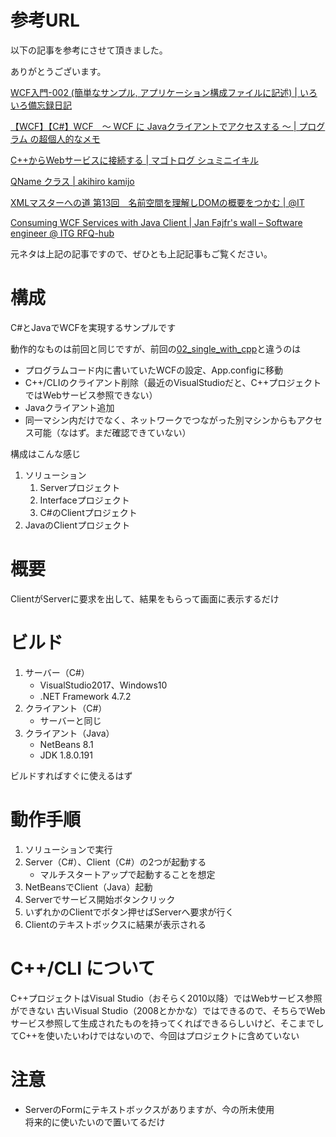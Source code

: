 # 参考URL

以下の記事を参考にさせて頂きました。

ありがとうございます。

[WCF入門-002 (簡単なサンプル, アプリケーション構成ファイルに記述) | いろいろ備忘録日記](https://devlights.hatenablog.com/entry/20111020/p2)

[【WCF】【C#】WCF　～ WCF に Javaクライアントでアクセスする ～ | プログラム の超個人的なメモ](https://dk521123.hatenablog.com/entry/37962361)

[C++からWebサービスに接続する | マゴトログ シュミニイキル](https://blog.janjan.net/2015/11/04/c-using-webservice/)

[QName クラス | akihiro kamijo](http://cuaoar.jp/2006/03/name-localname.html)

[XMLマスターへの道 第13回　名前空間を理解しDOMの概要をつかむ | @IT](https://www.atmarkit.co.jp/fxml/rensai2/xmlmaster13/master13.html)

[Consuming WCF Services with Java Client | Jan Fajfr's wall – Software engineer @ ITG RFQ-hub](http://www.hoonzis.com/consuming-wcf-services-with-java-client/)


元ネタは上記の記事ですので、ぜひとも上記記事もご覧ください。


# 構成
C#とJavaでWCFを実現するサンプルです

動作的なものは前回と同じですが、前回の[02_single_with_cpp](https://github.com/gabekore/CSharp/tree/master/WCF/02_single_with_cpp)と違うのは
- プログラムコード内に書いていたWCFの設定、App.configに移動
- C++/CLIのクライアント削除（最近のVisualStudioだと、C++プロジェクトではWebサービス参照できない）
- Javaクライアント追加
- 同一マシン内だけでなく、ネットワークでつながった別マシンからもアクセス可能（なはず。まだ確認できていない）


構成はこんな感じ

1. ソリューション
   1. Serverプロジェクト
   1. Interfaceプロジェクト
   1. C#のClientプロジェクト
1. JavaのClientプロジェクト


# 概要
ClientがServerに要求を出して、結果をもらって画面に表示するだけ

# ビルド
1. サーバー（C#）
   - VisualStudio2017、Windows10
   - .NET Framework 4.7.2
2. クライアント（C#）
   - サーバーと同じ
3. クライアント（Java）
   - NetBeans 8.1
   - JDK 1.8.0.191

ビルドすればすぐに使えるはず


# 動作手順
1. ソリューションで実行
1. Server（C#）、Client（C#）の2つが起動する
   - マルチスタートアップで起動することを想定
1. NetBeansでClient（Java）起動
1. Serverでサービス開始ボタンクリック
1. いずれかのClientでボタン押せばServerへ要求が行く
1. Clientのテキストボックスに結果が表示される


# C++/CLI について
C++プロジェクトはVisual Studio（おそらく2010以降）ではWebサービス参照ができない
古いVisual Studio（2008とかかな）ではできるので、そちらでWebサービス参照して生成されたものを持ってくればできるらしいけど、そこまでしてC++を使いたいわけではないので、今回はプロジェクトに含めていない


# 注意
- ServerのFormにテキストボックスがありますが、今の所未使用  
将来的に使いたいので置いてるだけ
